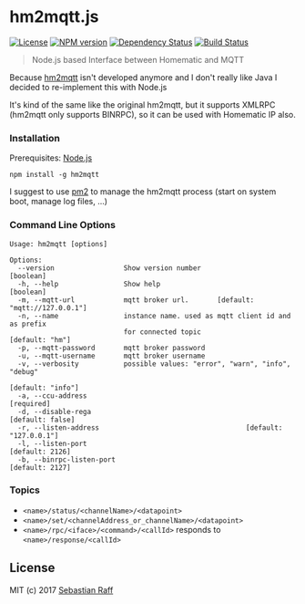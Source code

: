 # hm2mqtt.js

[![License][mit-badge]][mit-url]
[![NPM version](https://badge.fury.io/js/hm2mqtt.svg)](http://badge.fury.io/js/hm2mqtt)
[![Dependency Status](https://img.shields.io/gemnasium/hobbyquaker/hm2mqtt.js.svg?maxAge=2592000)](https://gemnasium.com/github.com/hobbyquaker/hm2mqtt.js)
[![Build Status](https://travis-ci.org/hobbyquaker/hm2mqtt.js.svg?branch=master)](https://travis-ci.org/hobbyquaker/hm2mqtt.js)

> Node.js based Interface between Homematic and MQTT

Because [hm2mqtt](https://github.com/owagner/hm2mqtt) isn't developed anymore and I don't really like Java I decided to 
re-implement this with Node.js

It's kind of the same like the original hm2mqtt, but it supports XMLRPC (hm2mqtt only supports BINRPC), so it can 
be used with Homematic IP also.

### Installation

Prerequisites: [Node.js](https://nodejs.org)

`npm install -g hm2mqtt`

I suggest to use [pm2](http://pm2.keymetrics.io/) to manage the hm2mqtt process (start on system boot, manage log files, 
...)

### Command Line Options

```
Usage: hm2mqtt [options]

Options:
  --version                 Show version number                        [boolean]
  -h, --help                Show help                                  [boolean]
  -m, --mqtt-url            mqtt broker url.       [default: "mqtt://127.0.0.1"]
  -n, --name                instance name. used as mqtt client id and as prefix
                            for connected topic                  [default: "hm"]
  -p, --mqtt-password       mqtt broker password
  -u, --mqtt-username       mqtt broker username
  -v, --verbosity           possible values: "error", "warn", "info", "debug"
                                                               [default: "info"]
  -a, --ccu-address                                                   [required]
  -d, --disable-rega                                            [default: false]
  -r, --listen-address                                    [default: "127.0.0.1"]
  -l, --listen-port                                              [default: 2126]
  -b, --binrpc-listen-port                                       [default: 2127]
```


### Topics

* `<name>/status/<channelName>/<datapoint>`
* `<name>/set/<channelAddress_or_channelName>/<datapoint>`
* `<name>/rpc/<iface>/<command>/<callId>` responds to `<name>/response/<callId>`


## License

MIT (c) 2017 [Sebastian Raff](https://github.com/hobbyquaker)

[mit-badge]: https://img.shields.io/badge/License-MIT-blue.svg?style=flat
[mit-url]: LICENSE
